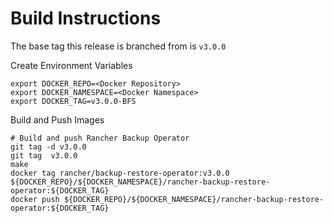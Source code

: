 # Build Instructions

The base tag this release is branched from is `v3.0.0`

Create Environment Variables

```
export DOCKER_REPO=<Docker Repository>
export DOCKER_NAMESPACE=<Docker Namespace>
export DOCKER_TAG=v3.0.0-BFS
```

Build and Push Images

```
# Build and push Rancher Backup Operator
git tag -d v3.0.0
git tag  v3.0.0
make
docker tag rancher/backup-restore-operator:v3.0.0 ${DOCKER_REPO}/${DOCKER_NAMESPACE}/rancher-backup-restore-operator:${DOCKER_TAG}
docker push ${DOCKER_REPO}/${DOCKER_NAMESPACE}/rancher-backup-restore-operator:${DOCKER_TAG}
```